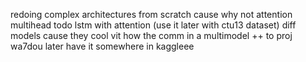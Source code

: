 
redoing complex architectures from scratch cause why not
attention multihead 
todo lstm with attention (use it later with ctu13 dataset)
diff models cause they cool
vit 
how the comm in a multimodel ++ to proj wa7dou later have it somewhere in kaggleee

